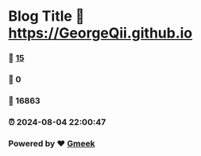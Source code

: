 # Blog Title :link: https://GeorgeQii.github.io 
### :page_facing_up: [15](https://GeorgeQii.github.io/tag.html) 
### :speech_balloon: 0 
### :hibiscus: 16863 
### :alarm_clock: 2024-08-04 22:00:47 
### Powered by :heart: [Gmeek](https://github.com/Meekdai/Gmeek)
